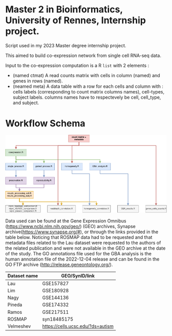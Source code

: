 # Master 2 in Bioinformatics, University of Rennes, Internship project.


Script used in my 2023 Master degree internship project.

This aimed to build co-expression network from single cell RNA-seq data.

Input to the co-expression computation is a R `list` with 2 elements :
 * (named ctmat) A read counts matrix with cells in column (named) and genes in rows (named).
 * (neamed meta) A data table with a row for each cells and column with : cells labels (corresponding to count matrix columns names), cell-types, subject labels. columns names have to respectevely be cell, cell_type, and subject.

# Workflow Schema

![Alt Text](workflow.png)

Data used can be found at the Gene Expression Omnibus (https://www.ncbi.nlm.nih.gov/geo/) (GEO) archives, Synapse archive(https://www.synapse.org/#), or through the links provided in the table below. Noticing that ROSMAP data had to be requested and that metadata files related to the Lau dataset were requested to the authors of the related publication and were not available in the GEO archive at the date of the study. The GO annotations file used for the GBA analysis is the human annotation file of the 2022-12-04 release and can be found in the GO FTP archive (http://release.geneontology.org/).

| Dataset name | GEO/SynID/link                    |
| ------------ | --------------------------------- |
| Lau          | GSE157827                         |
| Lim          | GSE180928                         |
| Nagy         | GSE144136                         |
| Pineda       | GSE174332                         |
| Ramos        | GSE217511                         |
| ROSMAP       | syn18485175                       |
| Velmeshev    | https://cells.ucsc.edu/?ds=autism |
